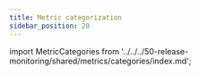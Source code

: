 ```yaml
---
title: Metric categorization
sidebar_position: 20
---
```


import MetricCategories from '../../../50-release-monitoring/shared/metrics/categories/index.md';

<MetricCategories />